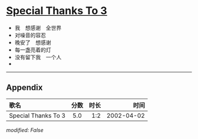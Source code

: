 # [Special Thanks To 3](https://music.163.com/song?id=67078)

* 我　想感谢　全世界
* 对噪音的容忍
* 晚安了　想感谢
* 每一盏亮着的灯
* 没有留下我　一个人
* 


---

## Appendix

|歌名|分数|时长|时间|
|:---|:---:|---:|---:|
|Special Thanks To 3|5.0|1:2|2002-04-02

*modified: False*